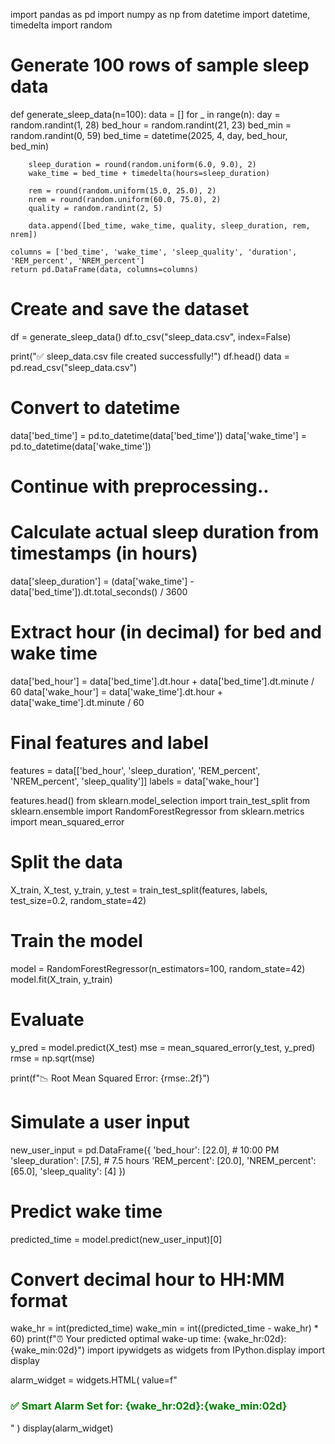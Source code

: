 import pandas as pd
import numpy as np
from datetime import datetime, timedelta
import random

# Generate 100 rows of sample sleep data
def generate_sleep_data(n=100):
    data = []
    for _ in range(n):
        day = random.randint(1, 28)
        bed_hour = random.randint(21, 23)
        bed_min = random.randint(0, 59)
        bed_time = datetime(2025, 4, day, bed_hour, bed_min)

        sleep_duration = round(random.uniform(6.0, 9.0), 2)
        wake_time = bed_time + timedelta(hours=sleep_duration)

        rem = round(random.uniform(15.0, 25.0), 2)
        nrem = round(random.uniform(60.0, 75.0), 2)
        quality = random.randint(2, 5)

        data.append([bed_time, wake_time, quality, sleep_duration, rem, nrem])

    columns = ['bed_time', 'wake_time', 'sleep_quality', 'duration', 'REM_percent', 'NREM_percent']
    return pd.DataFrame(data, columns=columns)

# Create and save the dataset
df = generate_sleep_data()
df.to_csv("sleep_data.csv", index=False)

print("✅ sleep_data.csv file created successfully!")
df.head()
data = pd.read_csv("sleep_data.csv")

# Convert to datetime
data['bed_time'] = pd.to_datetime(data['bed_time'])
data['wake_time'] = pd.to_datetime(data['wake_time'])

# Continue with preprocessing..
# Calculate actual sleep duration from timestamps (in hours)
data['sleep_duration'] = (data['wake_time'] - data['bed_time']).dt.total_seconds() / 3600

# Extract hour (in decimal) for bed and wake time
data['bed_hour'] = data['bed_time'].dt.hour + data['bed_time'].dt.minute / 60
data['wake_hour'] = data['wake_time'].dt.hour + data['wake_time'].dt.minute / 60

# Final features and label
features = data[['bed_hour', 'sleep_duration', 'REM_percent', 'NREM_percent', 'sleep_quality']]
labels = data['wake_hour']

features.head()
from sklearn.model_selection import train_test_split
from sklearn.ensemble import RandomForestRegressor
from sklearn.metrics import mean_squared_error

# Split the data
X_train, X_test, y_train, y_test = train_test_split(features, labels, test_size=0.2, random_state=42)

# Train the model
model = RandomForestRegressor(n_estimators=100, random_state=42)
model.fit(X_train, y_train)

# Evaluate
y_pred = model.predict(X_test)
mse = mean_squared_error(y_test, y_pred)
rmse = np.sqrt(mse)


print(f"📉 Root Mean Squared Error: {rmse:.2f}")
# Simulate a user input
new_user_input = pd.DataFrame({
    'bed_hour': [22.0],         # 10:00 PM
    'sleep_duration': [7.5],    # 7.5 hours
    'REM_percent': [20.0],
    'NREM_percent': [65.0],
    'sleep_quality': [4]
})

# Predict wake time
predicted_time = model.predict(new_user_input)[0]

# Convert decimal hour to HH:MM format
wake_hr = int(predicted_time)
wake_min = int((predicted_time - wake_hr) * 60)
print(f"⏰ Your predicted optimal wake-up time: {wake_hr:02d}:{wake_min:02d}")
import ipywidgets as widgets
from IPython.display import display

alarm_widget = widgets.HTML(
    value=f"<h3 style='color:green;'>✅ Smart Alarm Set for: {wake_hr:02d}:{wake_min:02d}</h3>"
)
display(alarm_widget)
